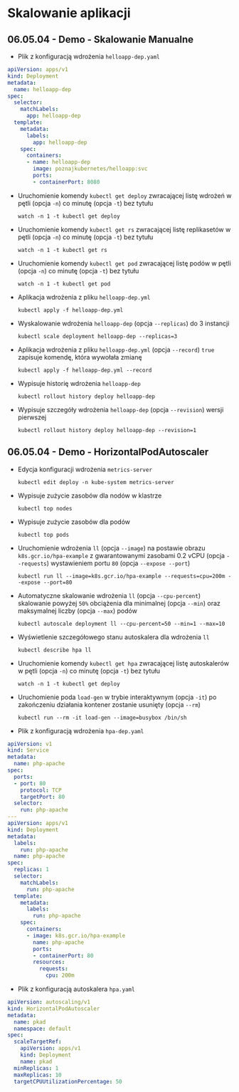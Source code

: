 # Skalowanie aplikacji
## 06.05.04 - Demo - Skalowanie Manualne

- Plik z konfiguracją wdrożenia `helloapp-dep.yaml`
```yaml
apiVersion: apps/v1
kind: Deployment
metadata:
  name: helloapp-dep
spec:
  selector:
    matchLabels:
      app: helloapp-dep
  template:
    metadata:
      labels:
        app: helloapp-dep
    spec:
      containers:
      - name: helloapp-dep
        image: poznajkubernetes/helloapp:svc
        ports:
        - containerPort: 8080
```

- Uruchomienie komendy `kubectl get deploy` zwracającej listę wdrożeń w pętli (opcja `-n`) co minutę (opcja `-t`) bez tytułu

    `watch -n 1 -t kubectl get deploy`  

- Uruchomienie komendy `kubectl get rs` zwracającej listę replikasetów w pętli (opcja `-n`) co minutę (opcja `-t`) bez tytułu

    `watch -n 1 -t kubectl get rs`

- Uruchomienie komendy `kubectl get pod` zwracającej listę podów w pętli (opcja `-n`) co minutę (opcja `-t`) bez tytułu

    `watch -n 1 -t kubectl get pod`
    
- Aplikacja wdrożenia z pliku `helloapp-dep.yml`

    `kubectl apply -f helloapp-dep.yml`
    
- Wyskalowanie wdrożenia `helloapp-dep` (opcja `--replicas`) do 3 instancji

    `kubectl scale deployment helloapp-dep --replicas=3`
    
- Aplikacja wdrożenia z pliku `helloapp-dep.yml` (opcja `--record`) `true` zapisuje komendę, która wywołała zmianę

    `kubectl apply -f helloapp-dep.yml --record`
    
- Wypisuje historię wdrożenia `helloapp-dep`

    `kubectl rollout history deploy helloapp-dep`
    
- Wypisuje szczegóły wdrożenia `helloapp-dep` (opcja `--revision`) wersji pierwszej

    `kubectl rollout history deploy helloapp-dep --revision=1` 
    
## 06.05.04 - Demo - HorizontalPodAutoscaler

- Edycja konfiguracji wdrożenia `metrics-server`

    `kubectl edit deploy -n kube-system metrics-server`
    
- Wypisuje zużycie zasobów dla nodów w klastrze

    `kubectl top nodes`
    
- Wypisuje zużycie zasobów dla podów

    `kubectl top pods`
    
- Uruchomienie wdrożenia `ll` (opcja `--image`) na postawie obrazu `k8s.gcr.io/hpa-example` z gwarantowanymi zasobami 0.2 vCPU (opcja `--requests`) wystawieniem portu `80` (opcja `--expose --port`)

    `kubectl run ll --image=k8s.gcr.io/hpa-example --requests=cpu=200m --expose --port=80`

- Automatyczne skalowanie wdrożenia `ll` (opcja `--cpu-percent`) skalowanie powyżej `50%` obciążenia dla minimalnej (opcja `--min`) oraz maksymalnej liczby (opcja `--max`) podów

    `kubectl autoscale deployment ll --cpu-percent=50 --min=1 --max=10`
    
- Wyświetlenie szczegółowego stanu autoskalera dla wdrożenia `ll`

    `kubectl describe hpa ll`
    
- Uruchomienie komendy `kubectl get hpa` zwracającej listę autoskalerów w pętli (opcja `-n`) co minutę (opcja `-t`) bez tytułu

    `watch -n 1 -t kubectl get deploy`  

- Uruchomienie poda `load-gen` w trybie interaktywnym (opcja `-it`) po zakończeniu działania kontener zostanie usunięty (opcja `--rm`)

    `kubectl run --rm -it load-gen --image=busybox /bin/sh`

- Plik z konfiguracją wdrożenia `hpa-dep.yaml`
```yaml
apiVersion: v1
kind: Service
metadata:
  name: php-apache
spec:
  ports:
  - port: 80
    protocol: TCP
    targetPort: 80
  selector:
    run: php-apache
---
apiVersion: apps/v1
kind: Deployment
metadata:
  labels:
    run: php-apache
  name: php-apache
spec:
  replicas: 1
  selector:
    matchLabels:
      run: php-apache
  template:
    metadata:
      labels:
        run: php-apache
    spec:
      containers:
      - image: k8s.gcr.io/hpa-example
        name: php-apache
        ports:
        - containerPort: 80
        resources:
          requests:
            cpu: 200m
```  

- Plik z konfiguracją autoskalera `hpa.yaml`
```yaml
apiVersion: autoscaling/v1
kind: HorizontalPodAutoscaler
metadata:
  name: pkad
  namespace: default
spec:
  scaleTargetRef:
    apiVersion: apps/v1
    kind: Deployment
    name: pkad
  minReplicas: 1
  maxReplicas: 10  
  targetCPUUtilizationPercentage: 50
```
